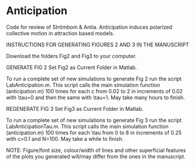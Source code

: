 # Anticipation
Code for review of Strömbom &amp; Antia. Anticipation induces polarized collective motion in attraction based models.

INSTRUCTIONS FOR GENERATING FIGURES 2 AND 3 IN THE MANUSCRIPT

Download the folders Fig2 and Fig3 to your computer.

GENERATE FIG 2 
Set Fig2 as Current Folder in Matlab.

To run a complete set of new simulations to generate Fig 2 run the script LabAnticipation.m. This script calls the main simulation function (anticipation.m) 100 times for each c from 0.02 to 2 in increments of 0.02 with \tau=0 and then the same with \tau=1. May take many hours to finish.

REGENERATE FIG 3
Set Fig3 as Current Folder in Matlab.

To run a complete set of new simulations to generate Fig 3 run the script LabAnticipationTau.m. This script calls the main simulation function (anticipation.m) 100 times for each \tau from 0 to 8 in increments of 0.25 with c=0.1 and N=100. May take a while to finish.


NOTE: Figure/font size, colour/width of lines and other superficial features of the plots you generated will/may differ from the ones in the manuscript.
